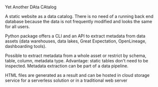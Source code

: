 Yet Another DAta CAtalog

A static website as a data catalog. There is no need of a running back end database because the data is not frequently
modified and looks the same for all users.

Python package offers a CLI and an API to extract metadata from data assets (data warehouses, data lakes, Great
Expectation, OpenLineage, dashboarding tools).

Possible to extract metadata from a whole asset or restrict by schema, table, column, metadata type. Advantage: static
tables don't need to be inspected. Metadata extraction can be part of a data pipeline.

HTML files are generated as a result and can be hosted in cloud storage service for a serverless solution or in a
traditional web server
